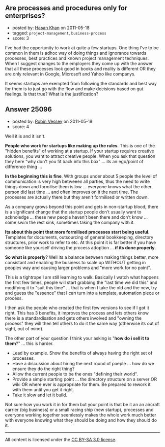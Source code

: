 ## Are processes and procedures only for enterprises?

- posted by: [Hasan Khan](https://stackexchange.com/users/-1/10551-hasan-khan) on 2011-05-18
- tagged: `project-management`, `business-process`
- score: 3

I've had the opportunity to work at quite a few startups. One thing I've to be common in them is adhoc way of doing things and ignorance towards processes, best practices and known project management techniques. When I suggest changes to the employers they come up with the answer that all these processes look good in books and reality is different OR they are only relevant in Google, Microsoft and Yahoo like companys. 

It seems startups are exempted from following the standards and best way for them is to just go with the flow and make decisions based on gut feelings. Is that true? What is the justification?


## Answer 25096

- posted by: [Robin Vessey](https://stackexchange.com/users/-1/984-robin-vessey) on 2011-05-18
- score: 4

Well it is and it isn't.

**People who work for startups like making up the rules**. This is one of the "hidden benefits" of working at a startup. If your startup requires creative solutions, you want to attract creative people. When you ask that question they here "why don't you fit back into this box" ... its an ego/point of difference thing ... 

**In the beginning this is fine**. With groups under about 5 people the level of communication is very high betweeen all parties, thus the need to write things down and formilise them is low ... everyone knows what the other person did last time ... and often improves on it the next time. The processes are actually there but they aren't formilised or written down.

As a company grows beyond this point and gets in non-startup blood, there is a significant change that the startup people don't usually want to acknoledge ... these new people haven't been there and don't know ... some swim the rest sink, sometimes taking the company with it.

**Its about this point that more formilised processes start being useful**. Templates for documents, outsourcing of general bookkeeping, directory structures, prior work to refer to etc. At this point it is far better if you have someone like yourself driving the process adoption ... **if its done properly**.

**So what is properly**? Well its a balance between making things better, more consistant and enabling the business to scale up WITHOUT getting in peoples way and causing larger problems and "more work for no point". 

This is a tightrope I am still learning to walk. Basically I watch what happens the first few times, people will start grabbing the "last time we did this" and modifying it to "suit this time" ... that is when I take the old and the new, try and guess the "essence" that I can turn into a template, automation piece or process. 

I then ask the people who created the first few versions to see if I got it right. This has 3 benefits, it improves the process and lets others know there is a standardisation and gets others involved and "owning the process" they will then tell others to do it the same way (otherwise its out of sight, out of mind).

The other part of your question I think your asking is "**how do i sell it to them**?" ... this is harder. 

- Lead by example. Show the benefits of always having the right set of processes.
- Have a discussion about hiring the next round of poeple ... how do we ensure they do the right thing?
- Allow the current people to be the ones "defining their world". 
- Provide a simple starting point ... the directory structure on a server OR wiki OR where ever is appropriate for them. Be prepared to rework it with them until you get it right. 
- Take it slow and let it build. 

Not sure how you work it in for them but your point is that be it an an aircraft carrier (big business) or a small racing ship (new startup), processes and everyone working together seemlessly makes the whole work much better with everyone knowing what they should be doing and how they should do it.




---

All content is licensed under the [CC BY-SA 3.0 license](https://creativecommons.org/licenses/by-sa/3.0/).
